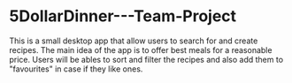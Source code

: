 # 5DollarDinner---Team-Project
This is a small desktop app that allow users to search for and create recipes.  The main idea of the app is to offer best meals for a reasonable price. 
Users will be ables to sort and filter the recipes and also add them to "favourites" in case if they like ones. 
